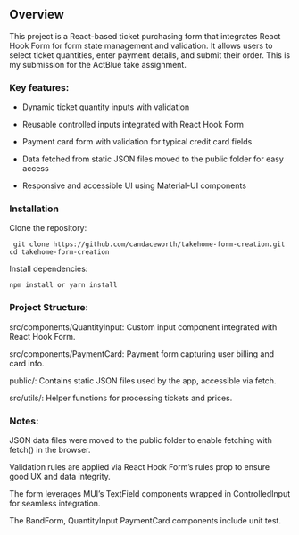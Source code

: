 
## Overview

This project is a React-based ticket purchasing form that integrates React Hook Form for form state management and validation. It allows users to select ticket quantities, enter payment details, and submit their order. This is my submission for the ActBlue take assignment. 

### Key features:

 * Dynamic ticket quantity inputs with validation

 * Reusable controlled inputs integrated with React Hook Form

 * Payment card form with validation for typical credit card fields

 * Data fetched from static JSON files moved to the public folder for easy access

 * Responsive and accessible UI using Material-UI components


### Installation

Clone the repository:

` git clone https://github.com/candaceworth/takehome-form-creation.git`
`cd takehome-form-creation`

Install dependencies:

`npm install or yarn install`

### Project Structure:
src/components/QuantityInput: Custom input component integrated with React Hook Form.

src/components/PaymentCard: Payment form capturing user billing and card info.

public/: Contains static JSON files used by the app, accessible via fetch.

src/utils/: Helper functions for processing tickets and prices.


### Notes:

JSON data files were moved to the public folder to enable fetching with fetch() in the browser.

Validation rules are applied via React Hook Form’s rules prop to ensure good UX and data integrity.

The form leverages MUI’s TextField components wrapped in ControlledInput for seamless integration.

The BandForm, QuantityInput PaymentCard components include unit test. 

